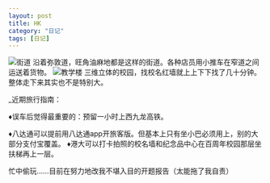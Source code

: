 ```yaml
---
layout: post
title: HK
category: "日记"
tags: [日记]
---
```

![街道](/asset/香港金鱼街.JPG)
沿着弥敦道，旺角油麻地都是这样的街道。各种店员用小推车在窄道之间运送着货物。
![教学楼](/asset/香港大学.JPG)
三维立体的校园，找校名红墙就上上下下找了几十分钟。整体走下来其实也不是特别大。

_近期旅行指南：

♦️误车后觉得最重要的：预留一小时上西九龙高铁。

♦️八达通可以提前用八达通app开旅客版。但基本上只有坐小巴必须用上，别的大部分支付宝覆盖。
♦️港大可以打卡拍照的校名墙和纪念品中心在百周年校园那层坐扶梯再上一层。

忙中偷玩……目前在努力地改我不堪入目的开题报告（太能拖了我自责）